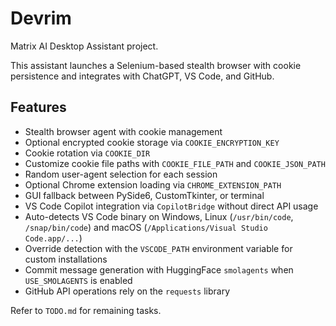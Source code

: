 # Devrim

Matrix AI Desktop Assistant project.

This assistant launches a Selenium-based stealth browser with cookie
persistence and integrates with ChatGPT, VS Code, and GitHub.

## Features
- Stealth browser agent with cookie management
- Optional encrypted cookie storage via `COOKIE_ENCRYPTION_KEY`
- Cookie rotation via `COOKIE_DIR`
- Customize cookie file paths with `COOKIE_FILE_PATH` and `COOKIE_JSON_PATH`
- Random user-agent selection for each session
- Optional Chrome extension loading via `CHROME_EXTENSION_PATH`
- GUI fallback between PySide6, CustomTkinter, or terminal
- VS Code Copilot integration via `CopilotBridge` without direct API usage
- Auto-detects VS Code binary on Windows, Linux (`/usr/bin/code`, `/snap/bin/code`) and macOS (`/Applications/Visual Studio Code.app/...`)
- Override detection with the `VSCODE_PATH` environment variable for custom installations
- Commit message generation with HuggingFace `smolagents` when `USE_SMOLAGENTS` is enabled
- GitHub API operations rely on the `requests` library

Refer to `TODO.md` for remaining tasks.
